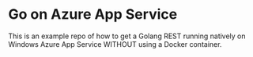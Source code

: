 ﻿# Go on Azure App Service

This is an example repo of how to get a Golang REST running natively on Windows Azure App Service WITHOUT using a Docker container.
